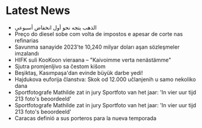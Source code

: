 # Latest News
-  الذهب يتجه نحو أول انخفاض أسبوعي
-  Preço do diesel sobe com volta de impostos e apesar de corte nas refinarias
-  Savunma sanayide 2023'te 10,240 milyar doları aşan sözleşmeler imzalandı
-  HIFK suli KooKoon vieraana – "Kaivoimme verta nenästämme"
-  Sjutra promjenljivo sa čestom kišom
-  Beşiktaş, Kasımpaşa'dan evinde büyük darbe yedi!
-  Hajdukova euforija članstva: Skok od 12.000 učlanjenih u samo nekoliko dana
-  Sportfotografe Mathilde zat in jury Sportfoto van het jaar: 'In vier uur tijd 213 foto's beoordeeld'
-  Sportfotografe Mathilde zat in jury Sportfoto van het jaar: 'In vier uur tijd 213 foto's beoordeeld'
-  Caracas definió a sus porteros para la nueva temporada
